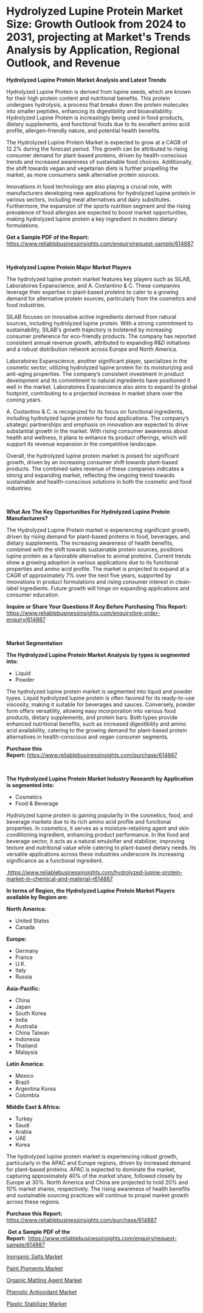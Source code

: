 <p><h1>Hydrolyzed Lupine Protein Market Size: Growth Outlook from 2024 to 2031, projecting at Market's Trends Analysis by Application, Regional Outlook, and Revenue</h1></p><p><strong>Hydrolyzed Lupine Protein Market Analysis and Latest Trends</strong></p>
<p><p>Hydrolyzed Lupine Protein is derived from lupine seeds, which are known for their high protein content and nutritional benefits. This protein undergoes hydrolysis, a process that breaks down the protein molecules into smaller peptides, enhancing its digestibility and bioavailability. Hydrolyzed Lupine Protein is increasingly being used in food products, dietary supplements, and functional foods due to its excellent amino acid profile, allergen-friendly nature, and potential health benefits.</p><p>The Hydrolyzed Lupine Protein Market is expected to grow at a CAGR of 12.2% during the forecast period. This growth can be attributed to rising consumer demand for plant-based proteins, driven by health-conscious trends and increased awareness of sustainable food choices. Additionally, the shift towards vegan and vegetarian diets is further propelling the market, as more consumers seek alternative protein sources.</p><p>Innovations in food technology are also playing a crucial role, with manufacturers developing new applications for hydrolyzed lupine protein in various sectors, including meat alternatives and dairy substitutes. Furthermore, the expansion of the sports nutrition segment and the rising prevalence of food allergies are expected to boost market opportunities, making hydrolyzed lupine protein a key ingredient in modern dietary formulations.</p></p>
<p><strong>Get a Sample PDF of the Report:&nbsp;</strong> <a href="https://www.reliablebusinessinsights.com/enquiry/request-sample/614887?utm_campaign=1558&utm_medium=2&utm_source=Github&utm_content=ia&utm_term=11122024&utm_id=hydrolyzed-lupine-protein">https://www.reliablebusinessinsights.com/enquiry/request-sample/614887</a></p>
<p>&nbsp;</p>
<p><strong>Hydrolyzed Lupine Protein Major Market Players</strong></p>
<p><p>The hydrolyzed lupine protein market features key players such as SILAB, Laboratoires Expanscience, and A. Costantino & C. These companies leverage their expertise in plant-based proteins to cater to a growing demand for alternative protein sources, particularly from the cosmetics and food industries.</p><p>SILAB focuses on innovative active ingredients derived from natural sources, including hydrolyzed lupine protein. With a strong commitment to sustainability, SILAB's growth trajectory is bolstered by increasing consumer preference for eco-friendly products. The company has reported consistent annual revenue growth, attributed to expanding R&D initiatives and a robust distribution network across Europe and North America.</p><p>Laboratoires Expanscience, another significant player, specializes in the cosmetic sector, utilizing hydrolyzed lupine protein for its moisturizing and anti-aging properties. The company’s consistent investment in product development and its commitment to natural ingredients have positioned it well in the market. Laboratoires Expanscience also aims to expand its global footprint, contributing to a projected increase in market share over the coming years.</p><p>A. Costantino & C. is recognized for its focus on functional ingredients, including hydrolyzed lupine protein for food applications. The company’s strategic partnerships and emphasis on innovation are expected to drive substantial growth in the market. With rising consumer awareness about health and wellness, it plans to enhance its product offerings, which will support its revenue expansion in the competitive landscape.</p><p>Overall, the hydrolyzed lupine protein market is poised for significant growth, driven by an increasing consumer shift towards plant-based products. The combined sales revenue of these companies indicates a strong and expanding market, reflecting the ongoing trend towards sustainable and health-conscious solutions in both the cosmetic and food industries.</p></p>
<p>&nbsp;</p>
<p><strong>What Are The Key Opportunities For Hydrolyzed Lupine Protein Manufacturers?</strong></p>
<p><p>The Hydrolyzed Lupine Protein market is experiencing significant growth, driven by rising demand for plant-based proteins in food, beverages, and dietary supplements. The increasing awareness of health benefits, combined with the shift towards sustainable protein sources, positions lupine protein as a favorable alternative to animal proteins. Current trends show a growing adoption in various applications due to its functional properties and amino acid profile. The market is projected to expand at a CAGR of approximately 7% over the next five years, supported by innovations in product formulations and rising consumer interest in clean-label ingredients. Future growth will hinge on expanding applications and consumer education.</p></p>
<p><strong>Inquire or Share Your Questions If Any Before Purchasing This Report:</strong> <a href="https://www.reliablebusinessinsights.com/enquiry/pre-order-enquiry/614887?utm_campaign=1558&utm_medium=2&utm_source=Github&utm_content=ia&utm_term=11122024&utm_id=hydrolyzed-lupine-protein">https://www.reliablebusinessinsights.com/enquiry/pre-order-enquiry/614887</a></p>
<p>&nbsp;</p>
<p><strong>Market Segmentation</strong></p>
<p><strong>The Hydrolyzed Lupine Protein Market Analysis by types is segmented into:</strong></p>
<p><ul><li>Liquid</li><li>Powder</li></ul></p>
<p><p>The hydrolyzed lupine protein market is segmented into liquid and powder types. Liquid hydrolyzed lupine protein is often favored for its ready-to-use viscosity, making it suitable for beverages and sauces. Conversely, powder form offers versatility, allowing easy incorporation into various food products, dietary supplements, and protein bars. Both types provide enhanced nutritional benefits, such as increased digestibility and amino acid availability, catering to the growing demand for plant-based protein alternatives in health-conscious and vegan consumer segments.</p></p>
<p><strong>Purchase this Report:&nbsp;</strong><a href="https://www.reliablebusinessinsights.com/purchase/614887?utm_campaign=1558&utm_medium=2&utm_source=Github&utm_content=ia&utm_term=11122024&utm_id=hydrolyzed-lupine-protein">https://www.reliablebusinessinsights.com/purchase/614887</a></p>
<p>&nbsp;</p>
<p><strong>The Hydrolyzed Lupine Protein Market Industry Research by Application is segmented into:</strong></p>
<p><ul><li>Cosmetics</li><li>Food & Beverage</li></ul></p>
<p><p>Hydrolyzed lupine protein is gaining popularity in the cosmetics, food, and beverage markets due to its rich amino acid profile and functional properties. In cosmetics, it serves as a moisture-retaining agent and skin conditioning ingredient, enhancing product performance. In the food and beverage sector, it acts as a natural emulsifier and stabilizer, improving texture and nutritional value while catering to plant-based dietary needs. Its versatile applications across these industries underscore its increasing significance as a functional ingredient.</p></p>
<p><a href="https://www.reliablebusinessinsights.com/hydrolyzed-lupine-protein-market-in-chemical-and-material-r614887?utm_campaign=1558&utm_medium=2&utm_source=Github&utm_content=ia&utm_term=11122024&utm_id=hydrolyzed-lupine-protein">&nbsp;https://www.reliablebusinessinsights.com/hydrolyzed-lupine-protein-market-in-chemical-and-material-r614887</a></p>
<p><strong>In terms of Region, the Hydrolyzed Lupine Protein Market Players available by Region are:</strong></p>
<p>
    <p> <strong> North America: </strong>
        <ul>
            <li>United States</li>
            <li>Canada</li>
        </ul>
        </p> 
    <p> <strong> Europe: </strong>
        <ul>
            <li>Germany</li>
            <li>France</li>
            <li>U.K.</li>
            <li>Italy</li>
            <li>Russia</li>
        </ul>
        </p> 
    <p> <strong> Asia-Pacific: </strong>
        <ul>
            <li>China</li>
            <li>Japan</li>
            <li>South Korea</li>
            <li>India</li>
            <li>Australia</li>
            <li>China Taiwan</li>
            <li>Indonesia</li>
            <li>Thailand</li>
            <li>Malaysia</li>
        </ul>
        </p> 
    <p> <strong> Latin America: </strong>
        <ul>
            <li>Mexico</li>
            <li>Brazil</li>
            <li>Argentina Korea</li>
            <li>Colombia</li>
        </ul>
        </p> 
    <p> <strong> Middle East & Africa: </strong>
        <ul>
            <li>Turkey</li>
            <li>Saudi</li>
            <li>Arabia</li>
            <li>UAE</li>
            <li>Korea</li>
        </ul>
    </p>
    </p>
<p><p>The hydrolyzed lupine protein market is experiencing robust growth, particularly in the APAC and Europe regions, driven by increased demand for plant-based proteins. APAC is expected to dominate the market, capturing approximately 40% of the market share, followed closely by Europe at 30%. North America and China are projected to hold 20% and 10% market shares, respectively. The rising awareness of health benefits and sustainable sourcing practices will continue to propel market growth across these regions.</p></p>
<p><strong>Purchase this Report: </strong><a href="https://www.reliablebusinessinsights.com/purchase/614887?utm_campaign=1558&utm_medium=2&utm_source=Github&utm_content=ia&utm_term=11122024&utm_id=hydrolyzed-lupine-protein">https://www.reliablebusinessinsights.com/purchase/614887</a></p>
<p>&nbsp;<strong>Get a Sample PDF of the Report:&nbsp;&nbsp;</strong><a href="https://www.reliablebusinessinsights.com/enquiry/request-sample/614887?utm_campaign=1558&utm_medium=2&utm_source=Github&utm_content=ia&utm_term=11122024&utm_id=hydrolyzed-lupine-protein">https://www.reliablebusinessinsights.com/enquiry/request-sample/614887</a></p>
<p><strong></strong></p>
<p><p><a href="https://www.linkedin.com/pulse/analyzing-hashub-gbd8f?utm_campaign=1558&utm_medium=2&utm_source=Github&utm_content=ia&utm_term=11122024&utm_id=hydrolyzed-lupine-protein">Inorganic Salts Market</a></p><p><a href="https://www.linkedin.com/pulse/p-factrackr-ho6he?utm_campaign=1558&utm_medium=2&utm_source=Github&utm_content=ia&utm_term=11122024&utm_id=hydrolyzed-lupine-protein">Paint Pigments Market</a></p><p><a href="https://www.linkedin.com/pulse/c-hannibex-sqmmf?utm_campaign=1558&utm_medium=2&utm_source=Github&utm_content=ia&utm_term=11122024&utm_id=hydrolyzed-lupine-protein">Organic Matting Agent Market</a></p><p><a href="https://www.linkedin.com/pulse/c-hannibex-sqmmf?utm_campaign=1558&utm_medium=2&utm_source=Github&utm_content=ia&utm_term=11122024&utm_id=hydrolyzed-lupine-protein">Phenolic Antioxidant Market</a></p><p><a href="https://www.linkedin.com/pulse/p-factrackr-ho6he?utm_campaign=1558&utm_medium=2&utm_source=Github&utm_content=ia&utm_term=11122024&utm_id=hydrolyzed-lupine-protein">Plastic Stabilizer Market</a></p></p>